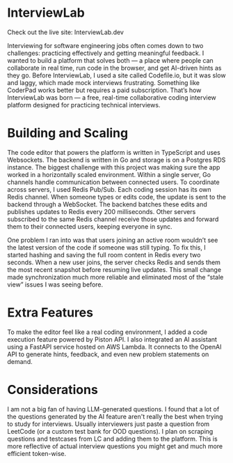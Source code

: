# InterviewLab
Check out the live site: InterviewLab.dev

Interviewing for software engineering jobs often comes down to two challenges: practicing effectively and getting meaningful feedback. I wanted to build a platform that solves both — a place where people can collaborate in real time, run code in the browser, and get AI-driven hints as they go. Before InterviewLab, I used a site called Codefile.io, but it was slow and laggy, which made mock interviews frustrating. Something like CoderPad works better but requires a paid subscription. That’s how InterviewLab was born — a free, real-time collaborative coding interview platform designed for practicing technical interviews.

# Building and Scaling
The code editor that powers the platform is written in TypeScript and uses Websockets. The backend is written in Go and storage is on a Postgres RDS instance. The biggest challenge with this project was making sure the app worked in a horizontally scaled environment. Within a single server, Go channels handle communication between connected users. To coordinate across servers, I used Redis Pub/Sub. Each coding session has its own Redis channel. When someone types or edits code, the update is sent to the backend through a WebSocket. The backend batches these edits and publishes updates to Redis every 200 milliseconds. Other servers subscribed to the same Redis channel receive those updates and forward them to their connected users, keeping everyone in sync.

One problem I ran into was that users joining an active room wouldn’t see the latest version of the code if someone was still typing. To fix this, I started hashing and saving the full room content in Redis every two seconds. When a new user joins, the server checks Redis and sends them the most recent snapshot before resuming live updates. This small change made synchronization much more reliable and eliminated most of the “stale view” issues I was seeing before.

# Extra Features
To make the editor feel like a real coding environment, I added a code execution feature powered by Piston API. I also integrated an AI assistant using a FastAPI service hosted on AWS Lambda. It connects to the OpenAI API to generate hints, feedback, and even new problem statements on demand.

# Considerations
I am not a big fan of having LLM-generated questions. I found that a lot of the questions generated by the AI feature aren't really the best when trying to study for interviews. Usually interviewers just paste a question from LeetCode (or a custom test bank for OOD questions). I plan on scraping questions and testcases from LC and adding them to the platform. This is more reflective of actual interview questions you might get and much more efficient token-wise. 
